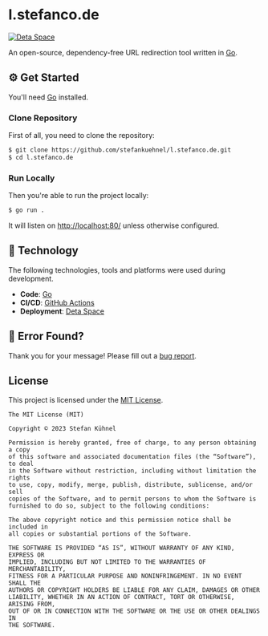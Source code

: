 # l.stefanco.de

[![Deta Space](../../actions/workflows/deta.yml/badge.svg)](../../actions/workflows/deta.yml)

An open-source, dependency-free URL redirection tool written in [Go](https://go.dev).

## ⚙️ Get Started

You'll need [Go](https://go.dev) installed.

### Clone Repository

First of all, you need to clone the repository:

```bash
$ git clone https://github.com/stefankuehnel/l.stefanco.de.git
$ cd l.stefanco.de
```

### Run Locally

Then you're able to run the project locally:

```bash
$ go run .
```

It will listen on [http://localhost:80/](http://localhost:80/) unless otherwise configured.

## 🔨 Technology

The following technologies, tools and platforms were used during development.

- **Code**: [Go](https://go.dev)
- **CI/CD**: [GitHub Actions](https://github.com/actions)
- **Deployment**: [Deta Space](https://deta.space)

## 👷‍ Error Found?

Thank you for your message! Please fill out a [bug report](../../issues/new?assignees=&labels=&template=bug_report.md&title=).

## License

This project is licensed under the [MIT License](https://choosealicense.com/licenses/mit/).

```
The MIT License (MIT)

Copyright © 2023 Stefan Kühnel

Permission is hereby granted, free of charge, to any person obtaining a copy
of this software and associated documentation files (the “Software”), to deal
in the Software without restriction, including without limitation the rights
to use, copy, modify, merge, publish, distribute, sublicense, and/or sell
copies of the Software, and to permit persons to whom the Software is
furnished to do so, subject to the following conditions:

The above copyright notice and this permission notice shall be included in
all copies or substantial portions of the Software.

THE SOFTWARE IS PROVIDED “AS IS”, WITHOUT WARRANTY OF ANY KIND, EXPRESS OR
IMPLIED, INCLUDING BUT NOT LIMITED TO THE WARRANTIES OF MERCHANTABILITY,
FITNESS FOR A PARTICULAR PURPOSE AND NONINFRINGEMENT. IN NO EVENT SHALL THE
AUTHORS OR COPYRIGHT HOLDERS BE LIABLE FOR ANY CLAIM, DAMAGES OR OTHER
LIABILITY, WHETHER IN AN ACTION OF CONTRACT, TORT OR OTHERWISE, ARISING FROM,
OUT OF OR IN CONNECTION WITH THE SOFTWARE OR THE USE OR OTHER DEALINGS IN
THE SOFTWARE.
```